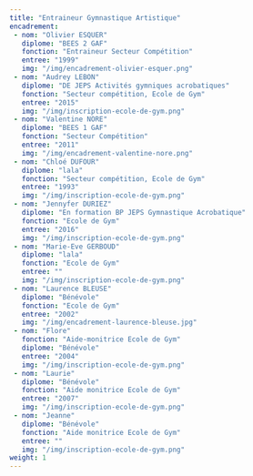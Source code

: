 ```yaml
---
title: "Entraineur Gymnastique Artistique"
encadrement:
 - nom: "Olivier ESQUER"
   diplome: "BEES 2 GAF"
   fonction: "Entraineur Secteur Compétition"
   entree: "1999"
   img: "/img/encadrement-olivier-esquer.png"
 - nom: "Audrey LEBON"
   diplome: "DE JEPS Activités gymniques acrobatiques"
   fonction: "Secteur compétition, Ecole de Gym"
   entree: "2015"
   img: "/img/inscription-ecole-de-gym.png"
 - nom: "Valentine NORE"
   diplome: "BEES 1 GAF"
   fonction: "Secteur Compétition"
   entree: "2011"
   img: "/img/encadrement-valentine-nore.png"
 - nom: "Chloé DUFOUR"
   diplome: "lala"
   fonction: "Secteur compétition, Ecole de Gym"
   entree: "1993"
   img: "/img/inscription-ecole-de-gym.png"
 - nom: "Jennyfer DURIEZ"
   diplome: "En formation BP JEPS Gymnastique Acrobatique"
   fonction: "Ecole de Gym"
   entree: "2016"
   img: "/img/inscription-ecole-de-gym.png"
 - nom: "Marie-Eve GERBOUD"
   diplome: "lala"
   fonction: "Ecole de Gym"
   entree: ""
   img: "/img/inscription-ecole-de-gym.png"
 - nom: "Laurence BLEUSE"
   diplome: "Bénévole"
   fonction: "Ecole de Gym"
   entree: "2002"
   img: "/img/encadrement-laurence-bleuse.jpg"
 - nom: "Flore"
   fonction: "Aide-monitrice Ecole de Gym"
   diplome: "Bénévole"
   entree: "2004"
   img: "/img/inscription-ecole-de-gym.png"
 - nom: "Laurie"
   diplome: "Bénévole"
   fonction: "Aide monitrice Ecole de Gym"
   entree: "2007"
   img: "/img/inscription-ecole-de-gym.png"
 - nom: "Jeanne"
   diplome: "Bénévole"
   fonction: "Aide monitrice Ecole de Gym"
   entree: ""
   img: "/img/inscription-ecole-de-gym.png"
weight: 1
---
```

